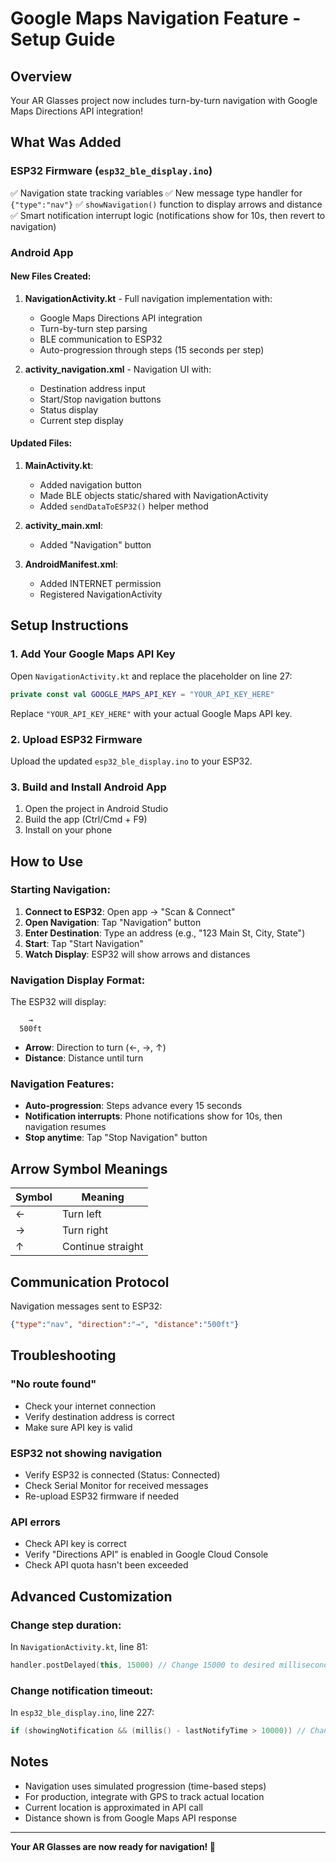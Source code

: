 # Google Maps Navigation Feature - Setup Guide

## Overview
Your AR Glasses project now includes turn-by-turn navigation with Google Maps Directions API integration!

## What Was Added

### ESP32 Firmware (`esp32_ble_display.ino`)
✅ Navigation state tracking variables
✅ New message type handler for `{"type":"nav"}`
✅ `showNavigation()` function to display arrows and distance
✅ Smart notification interrupt logic (notifications show for 10s, then revert to navigation)

### Android App

#### New Files Created:
1. **NavigationActivity.kt** - Full navigation implementation with:
   - Google Maps Directions API integration
   - Turn-by-turn step parsing
   - BLE communication to ESP32
   - Auto-progression through steps (15 seconds per step)

2. **activity_navigation.xml** - Navigation UI with:
   - Destination address input
   - Start/Stop navigation buttons
   - Status display
   - Current step display

#### Updated Files:
1. **MainActivity.kt**:
   - Added navigation button
   - Made BLE objects static/shared with NavigationActivity
   - Added `sendDataToESP32()` helper method

2. **activity_main.xml**:
   - Added "Navigation" button

3. **AndroidManifest.xml**:
   - Added INTERNET permission
   - Registered NavigationActivity

## Setup Instructions

### 1. Add Your Google Maps API Key

Open `NavigationActivity.kt` and replace the placeholder on line 27:

```kotlin
private const val GOOGLE_MAPS_API_KEY = "YOUR_API_KEY_HERE"
```

Replace `"YOUR_API_KEY_HERE"` with your actual Google Maps API key.

### 2. Upload ESP32 Firmware

Upload the updated `esp32_ble_display.ino` to your ESP32.

### 3. Build and Install Android App

1. Open the project in Android Studio
2. Build the app (Ctrl/Cmd + F9)
3. Install on your phone

## How to Use

### Starting Navigation:

1. **Connect to ESP32**: Open app → "Scan & Connect"
2. **Open Navigation**: Tap "Navigation" button
3. **Enter Destination**: Type an address (e.g., "123 Main St, City, State")
4. **Start**: Tap "Start Navigation"
5. **Watch Display**: ESP32 will show arrows and distances

### Navigation Display Format:

The ESP32 will display:
```
    →
  500ft
```

- **Arrow**: Direction to turn (←, →, ↑)
- **Distance**: Distance until turn

### Navigation Features:

- **Auto-progression**: Steps advance every 15 seconds
- **Notification interrupts**: Phone notifications show for 10s, then navigation resumes
- **Stop anytime**: Tap "Stop Navigation" button

## Arrow Symbol Meanings

| Symbol | Meaning |
|--------|---------|
| ← | Turn left |
| → | Turn right |
| ↑ | Continue straight |

## Communication Protocol

Navigation messages sent to ESP32:
```json
{"type":"nav", "direction":"→", "distance":"500ft"}
```

## Troubleshooting

### "No route found"
- Check your internet connection
- Verify destination address is correct
- Make sure API key is valid

### ESP32 not showing navigation
- Verify ESP32 is connected (Status: Connected)
- Check Serial Monitor for received messages
- Re-upload ESP32 firmware if needed

### API errors
- Check API key is correct
- Verify "Directions API" is enabled in Google Cloud Console
- Check API quota hasn't been exceeded

## Advanced Customization

### Change step duration:
In `NavigationActivity.kt`, line 81:
```kotlin
handler.postDelayed(this, 15000) // Change 15000 to desired milliseconds
```

### Change notification timeout:
In `esp32_ble_display.ino`, line 227:
```cpp
if (showingNotification && (millis() - lastNotifyTime > 10000)) // Change 10000 to desired ms
```

## Notes

- Navigation uses simulated progression (time-based steps)
- For production, integrate with GPS to track actual location
- Current location is approximated in API call
- Distance shown is from Google Maps API response

---

**Your AR Glasses are now ready for navigation! 🎉**

